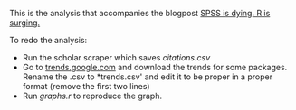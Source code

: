 This is the analysis that accompanies the blogpost [SPSS is dying. R is surging.](http://lindeloev.net/spss-is-dying-r-takes-the-lead-in-2020/)

To redo the analysis:
 * Run the scholar scraper which saves *citations.csv*
 * Go to [trends.google.com](trends.google.com) and download the trends for some packages. Rename the .csv to *trends.csv' and edit it to be proper in a proper format (remove the first two lines)
 * Run *graphs.r* to reproduce the graph.